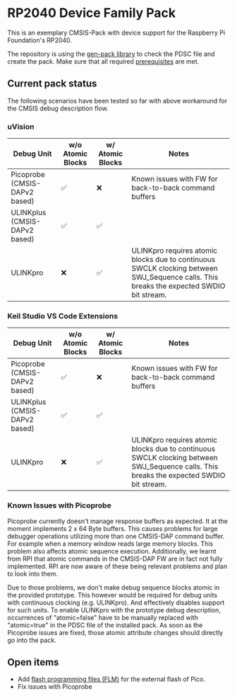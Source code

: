 # RP2040 Device Family Pack

This is an exemplary CMSIS-Pack with device support for the Raspberry Pi Foundation's RP2040.

The repository is using the [gen-pack library]() to check the PDSC file and create the pack. Make sure that all required [prerequisites](https://github.com/Open-CMSIS-Pack/gen-pack#prerequisites) are met.

## Current pack status

The following scenarios have been tested so far with above workaround for the CMSIS debug description flow.

### uVision

| Debug Unit | w/o Atomic Blocks | w/ Atomic Blocks | Notes|
|------------|-------------------|------------------|------|
| Picoprobe (CMSIS-DAPv2 based) | :white_check_mark: | :x: | Known issues with FW for back-to-back command buffers|
| ULINKplus (CMSIS-DAPv2 based) | :white_check_mark: | :white_check_mark: | |
| ULINKpro | :x: | :white_check_mark: | ULINKpro requires atomic blocks due to continuous SWCLK clocking between SWJ_Sequence calls. This breaks the expected SWDIO bit stream. |

### Keil Studio VS Code Extensions

| Debug Unit | w/o Atomic Blocks | w/ Atomic Blocks | Notes |
|------------|-------------------|------------------|------|
| Picoprobe (CMSIS-DAPv2 based) | :white_check_mark: | :x: | Known issues with FW for back-to-back command buffers |
| ULINKplus (CMSIS-DAPv2 based) | :white_check_mark: | :white_check_mark: |  |
| ULINKpro | :x: | :white_check_mark: | ULINKpro requires atomic blocks due to continuous SWCLK clocking between SWJ_Sequence calls. This breaks the expected SWDIO bit stream. |

### Known Issues with Picoprobe

Picoprobe currently doesn't manage response buffers as expected. It at the moment implements 2 x 64 Byte buffers.
This causes problems for large debugger operations utilizing more than one CMSIS-DAP command buffer. For example when a memory window reads large memory blocks.
This problem also affects atomic sequence execution. Additionally, we learnt from RPI that atomic commands in the CMSIS-DAP FW are in fact not fully implemented.
RPI are now aware of these being relevant problems and plan to look into them.

Due to those problems, we don't make debug sequence blocks atomic in the provided prototype. This however would be required for debug units with continuous clocking (e.g. ULINKpro). And effectively disables support for such units.
To enable ULINKpro with the prototype debug description, occurrences of "atomic=false" have to be manually replaced with "atomic=true" in the PDSC file of the installed pack. As soon as the Picoprobe issues are fixed, those atomic attribute changes should directly go into the pack.

## Open items

- Add [flash programming files (FLM)](https://open-cmsis-pack.github.io/Open-CMSIS-Pack-Spec/main/html/flashAlgorithm.html) for the external flash of Pico.
- Fix issues with Picoprobe